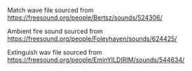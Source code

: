 Match wave file sourced from
https://freesound.org/people/Bertsz/sounds/524306/

Ambient fire sound sourced from
https://freesound.org/people/Foleyhaven/sounds/624425/

Extinguish wav file sourced from
https://freesound.org/people/EminYILDIRIM/sounds/544634/